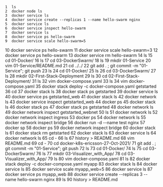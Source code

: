     1  ls
    2  docker node ls 
    3  docker service ls 
    4  docker service create --replicas 1 --name hello-swarm nginx
    5  docker service ls 
    6  docker service inspect hello-swarm
    7  docker service ls 
    8  docker service ps hello-swarm
    9  docker service scale hello-swarm=5
   10  docker service ps hello-swarm
   11  docker service scale hello-swarm=3
   12  docker service ps hello-swarm
   13  docker service rm hello-swarm
   14  ls
   15  cd 01-Docker/
   16  ls
   17  cd 03-DockerSwarm/
   18  ls
   19  mkdir 01-Service
   20  vim 01-Service/README.md
   21  cd ../../
   22  git add . ; git commit -m "01-Service"; git push 
   23  ls
   24  cd 01-Docker/
   25  ls
   26  cd 03-DockerSwarm/
   27  ls
   28  mkdir 02-First-Stack-Deployment
   29  ls
   30  cd 02-First-Stack-Deployment/
   31  ls
   32  vim docker-compose.yaml
   33  ls
   34  vim docker-compose.yaml 
   35  docker stack deploy -c docker-compose.yaml getstarted
   36  cd 
   37  docker stack ls 
   38  docker stack ps getstarted
   39  docker service ls 
   40  docker service ps getstarted_web
   41  docker stack ls 
   42  docker network ls 
   43  docker service inspect getstarted_web
   44  docker ps 
   45  docker stack ls 
   46  docker stack ps 
   47  docker stack ps getstarted
   48  docker network ls 
   49  docker network inspect getstarted_webnet
   50  ls
   51  docker network ls 
   52  docker network inspect ingress
   53  docker ps 
   54  docker network ls 
   55  docker network inspect bridge
   56  docker run -d --name test nginx
   57  docker sp 
   58  docker ps 
   59  docker network inspect bridge
   60  docker stack ls 
   61  docker stack rm getstarted
   62  docker stack ls 
   63  docker service ls 
   64  docker network ls 
   65  cd - 
   66  ls
   67  history > README.md
   68  vim README.md 
   69  cd - 
   70  cd docker-k8s-ericsson-27-Oct-2021/
   71  git add . ; git commit -m "01-Service"; git push 
   72  ls
   73  cd 01-Docker/
   74  ls
   75  cd 03-DockerSwarm/
   76  ls
   77  mkdir 03-Visualizer_with_App/
   78  cd 03-Visualizer_with_App/
   79  ls
   80  vim docker-compose.yaml
   81  ls
   82  docker stack deploy -c docker-compose.yaml myapp
   83  docker stack ls 
   84  docker service ls 
   85  docker service scale myapp_web=5
   86  docker service ls 
   87  docker service ps myapp_web
   88  docker service create --replicas 3 --name hello-swarm nginx
   89  ls
   90  history > README.md
